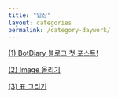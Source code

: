 ```yaml
---
title: "일상"
layout: categories
permalink: /category-daywork/
---
```

[(1) BotDiary 블로그 첫 포스트!](https://masterjoon.github.io/일상/first)


[(2) Image 올리기](https://masterjoon.github.io/일상/image_upload)


[(3) 표 그리기](https://masterjoon.github.io/일상/table)
